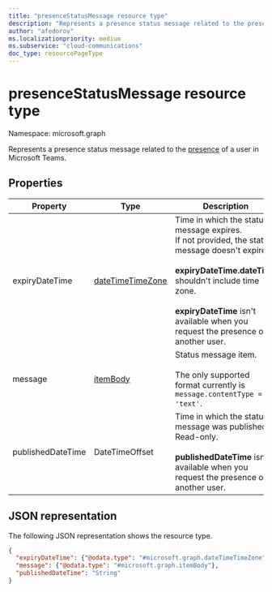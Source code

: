 ```yaml
---
title: "presenceStatusMessage resource type"
description: "Represents a presence status message related to the presence of a user in Microsoft Teams."
author: "afedorov"
ms.localizationpriority: medium
ms.subservice: "cloud-communications"
doc_type: resourcePageType
---
```


# presenceStatusMessage resource type

Namespace: microsoft.graph

Represents a presence status message related to the [presence](presence.md) of a user in Microsoft Teams.

## Properties

| Property       | Type           | Description                                 | 
| -------------- | -------------- | ------------------------------------------- | 
| expiryDateTime | [dateTimeTimeZone](datetimetimezone.md) | Time in which the status message expires.<br/>If not provided, the status message doesn't expire.<br/><br/>**expiryDateTime.dateTime** shouldn't include time zone.<br/><br/>**expiryDateTime** isn't available when you request the presence of another user. |
| message | [itemBody](itembody.md) | Status message item.<br/><br/> The only supported format currently is `message.contentType = 'text'`. |
| publishedDateTime | DateTimeOffset |Time in which the status message was published.<br/>Read-only.<br/><br/>**publishedDateTime** isn't available when you request the presence of another user. |

## JSON representation

The following JSON representation shows the resource type.

<!-- {
  "blockType": "resource",
  "optionalProperties": [
    "publishedDateTime",
    "expiryDateTime"
  ],
  "@odata.type": "microsoft.graph.presenceStatusMessage"
}-->
```json
{
  "expiryDateTime": {"@odata.type": "#microsoft.graph.dateTimeTimeZone"},
  "message": {"@odata.type": "#microsoft.graph.itemBody"},
  "publishedDateTime": "String"
}
```
